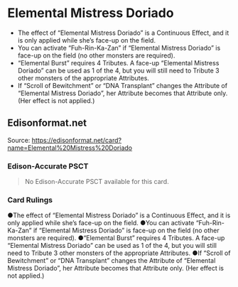 # Elemental Mistress Doriado

*   The effect of “Elemental Mistress Doriado” is a Continuous Effect, and it is only applied while she’s face-up on the field.
*   You can activate “Fuh-Rin-Ka-Zan” if “Elemental Mistress Doriado” is face-up on the field (no other monsters are required).
*   “Elemental Burst” requires 4 Tributes. A face-up “Elemental Mistress Doriado” can be used as 1 of the 4, but you will still need to Tribute 3 other monsters of the appropriate Attributes.
*   If “Scroll of Bewitchment” or “DNA Transplant” changes the Attribute of “Elemental Mistress Doriado”, her Attribute becomes that Attribute only. (Her effect is not applied.)

## Edisonformat.net

Source: https://edisonformat.net/card?name=Elemental%20Mistress%20Doriado

### Edison-Accurate PSCT

> No Edison-Accurate PSCT available for this card.

### Card Rulings

●The effect of “Elemental Mistress Doriado” is a Continuous Effect, and it is only applied while she’s face-up on the field.
●You can activate “Fuh-Rin-Ka-Zan” if “Elemental Mistress Doriado” is face-up on the field (no other monsters are required).
●“Elemental Burst” requires 4 Tributes. A face-up “Elemental Mistress Doriado” can be used as 1 of the 4, but you will still need to Tribute 3 other monsters of the appropriate Attributes.
●If “Scroll of Bewitchment” or “DNA Transplant” changes the Attribute of “Elemental Mistress Doriado”, her Attribute becomes that Attribute only. (Her effect is not applied.)
            